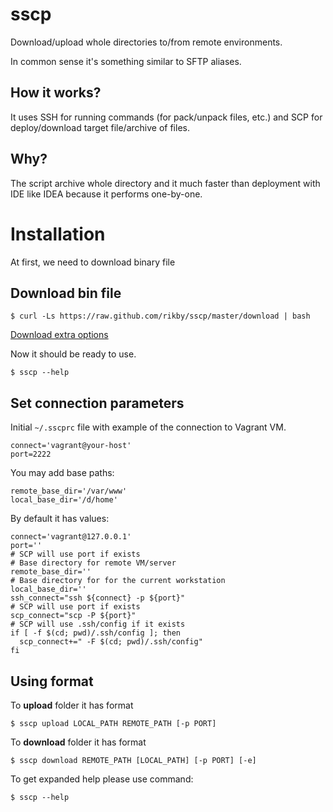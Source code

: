 # sscp
Download/upload whole directories to/from remote environments.

In common sense it's something similar to SFTP aliases.

## How it works?
It uses SSH for running commands (for pack/unpack files, etc.) and SCP for deploy/download target file/archive of files.

## Why?
The script archive whole directory and it much faster than deployment with IDE like IDEA because it performs one-by-one.

# Installation
At first, we need to download binary file
## Download bin file
```shell
$ curl -Ls https://raw.github.com/rikby/sscp/master/download | bash
```
[Download extra options](doc/download.md)

Now it should be ready to use.
```shell
$ sscp --help
```

## Set connection parameters
Initial `~/.sscprc` file with example of the connection to Vagrant VM.
```shell
connect='vagrant@your-host'
port=2222
```
You may add base paths:
```shell
remote_base_dir='/var/www'
local_base_dir='/d/home'
```

By default it has values:
```shell
connect='vagrant@127.0.0.1'
port=''
# SCP will use port if exists
# Base directory for remote VM/server
remote_base_dir=''
# Base directory for for the current workstation
local_base_dir=''
ssh_connect="ssh ${connect} -p ${port}"
# SCP will use port if exists
scp_connect="scp -P ${port}"
# SCP will use .ssh/config if it exists
if [ -f $(cd; pwd)/.ssh/config ]; then
  scp_connect+=" -F $(cd; pwd)/.ssh/config"
fi
```

## Using format
To **upload** folder it has format
```shell
$ sscp upload LOCAL_PATH REMOTE_PATH [-p PORT]
```
To **download** folder it has format
```shell
$ sscp download REMOTE_PATH [LOCAL_PATH] [-p PORT] [-e]
```
To get expanded help please use command:
```shell
$ sscp --help
```
